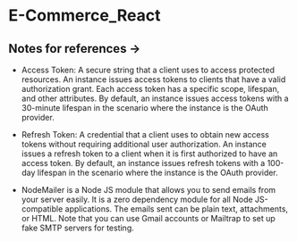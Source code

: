 # E-Commerce_React


## Notes for references -> 
- Access Token: A secure string that a client uses to access protected resources. An instance issues access tokens to clients that have a valid authorization grant. Each access token has a specific scope, lifespan, and other attributes.
By default, an instance issues access tokens with a 30-minute lifespan in the scenario where the instance is the OAuth provider. 

- Refresh Token: A credential that a client uses to obtain new access tokens without requiring additional user authorization. An instance issues a refresh token to a client when it is first authorized to have an access token.
By default, an instance issues refresh tokens with a 100-day lifespan in the scenario where the instance is the OAuth provider.


- NodeMailer is a Node JS module that allows you to send emails from your server easily. It is a zero dependency module for all Node JS-compatible applications. The emails sent can be plain text, attachments, or HTML. Note that you can use Gmail accounts or Mailtrap to set up fake SMTP servers for testing.
